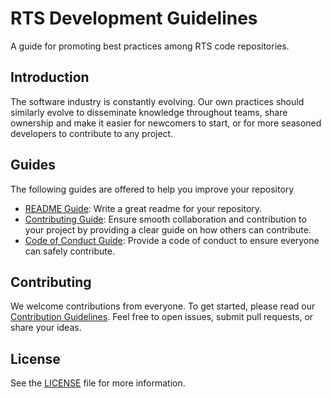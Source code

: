 # RTS Development Guidelines

A guide for promoting best practices among RTS code repositories.

## Introduction

The software industry is constantly evolving. Our own practices should similarly evolve to disseminate knowledge throughout teams, share ownership and make it easier for newcomers to start, or for more seasoned developers to contribute to any project.

## Guides

The following guides are offered to help you improve your repository

- [README Guide](docs/guides/README_GUIDE.md): Write a great readme for your repository.
- [Contributing Guide](docs/guides/CONTRIBUTING_GUIDE.md): Ensure smooth collaboration and contribution to your project by providing a clear guide on how others can contribute.
- [Code of Conduct Guide](docs/guides/CODE_OF_CONDUCT_GUIDE.md): Provide a code of conduct to ensure everyone can safely contribute.

## Contributing

We welcome contributions from everyone. To get started, please read our [Contribution Guidelines](docs/CONTRIBUTING.md). Feel free to open issues, submit pull requests, or share your ideas.

## License

See the [LICENSE](LICENSE) file for more information.
